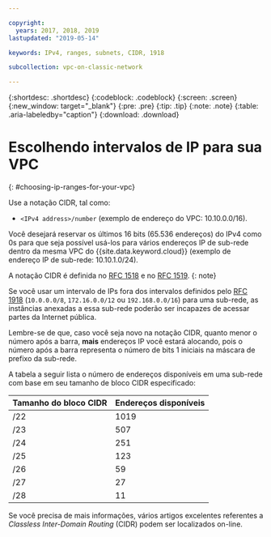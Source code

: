 ```yaml
---

copyright:
  years: 2017, 2018, 2019
lastupdated: "2019-05-14"

keywords: IPv4, ranges, subnets, CIDR, 1918

subcollection: vpc-on-classic-network

---
```


{:shortdesc: .shortdesc}
{:codeblock: .codeblock}
{:screen: .screen}
{:new_window: target="_blank"}
{:pre: .pre}
{:tip: .tip}
{:note: .note}
{:table: .aria-labeledby="caption"}
{:download: .download}


# Escolhendo intervalos de IP para sua VPC
{: #choosing-ip-ranges-for-your-vpc}

Use a notação CIDR, tal como:

* `<IPv4 address>/number` (exemplo de endereço do VPC: 10.10.0.0/16).

Você desejará reservar os últimos 16 bits (65.536 endereços) do IPv4 como 0s para que seja possível usá-los para vários endereços IP de sub-rede dentro da mesma VPC do {{site.data.keyword.cloud}} (exemplo de endereço IP de sub-rede: 10.10.1.0/24).

A notação CIDR é definida no [RFC 1518](https://tools.ietf.org/html/rfc1518) e no [RFC 1519](https://tools.ietf.org/html/rfc1519).
{: note}

Se você usar um intervalo de IPs fora dos intervalos definidos pelo [RFC 1918](https://tools.ietf.org/html/rfc1918) (`10.0.0.0/8`, `172.16.0.0/12` ou `192.168.0.0/16`) para uma sub-rede, as instâncias anexadas a essa sub-rede poderão ser incapazes de acessar partes da Internet pública.

Lembre-se de que, caso você seja novo na notação CIDR, quanto menor o número após a barra, **mais** endereços IP você estará alocando, pois o número após a barra representa o número de bits 1 iniciais na máscara de prefixo da sub-rede.

A tabela a seguir lista o número de endereços disponíveis em uma sub-rede com base em seu tamanho de bloco CIDR especificado:

| Tamanho do bloco CIDR | Endereços disponíveis |
| --------------- | ------------------- |
|      /22        |        1019         |
|      /23        |         507         |
|      /24        |         251         |
|      /25        |         123         |
|      /26        |          59         |
|      /27        |          27         |
|      /28        |          11         |

Se você precisa de mais informações, vários artigos excelentes referentes a _Classless Inter-Domain Routing_ (CIDR) podem ser localizados on-line.
